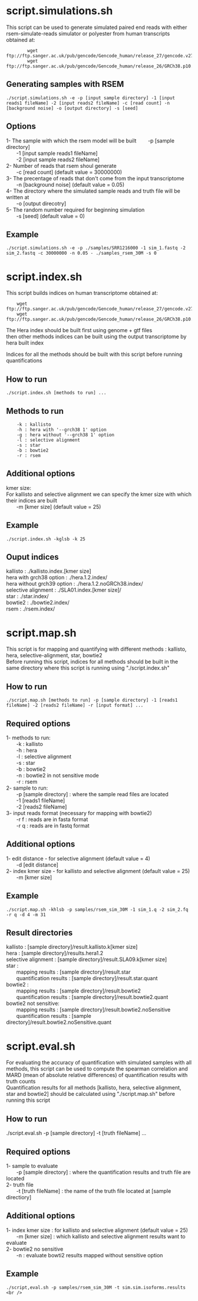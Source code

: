 # script.simulations.sh

This script can be used to generate simulated paired end reads with either rsem-simulate-reads simulator or polyester from human transcripts obtained at: <br />
~~~shell
        wget ftp://ftp.sanger.ac.uk/pub/gencode/Gencode_human/release_27/gencode.v27.annotation.gtf.gz
        wget ftp://ftp.sanger.ac.uk/pub/gencode/Gencode_human/release_26/GRCh38.p10.genome.fa.gz
~~~

## Generating samples with RSEM
~~~shell
./script.simulations.sh -e -p [input sample directory] -1 [input reads1 fileName] -2 [input reads2 fileName] -c [read count] -n [background noise] -o [output directory] -s [seed] 
~~~
## Options
1- The sample with which the rsem model will be built
&nbsp;&nbsp;&nbsp;&nbsp;&nbsp;&nbsp; -p [sample directory] <br />
&nbsp;&nbsp;&nbsp;&nbsp;&nbsp;&nbsp; -1 [input sample reads1 fileName] <br />
&nbsp;&nbsp;&nbsp;&nbsp;&nbsp;&nbsp; -2 [input sample reads2 fileName] <br />
2- Number of reads that rsem shoul generate <br />
&nbsp;&nbsp;&nbsp;&nbsp;&nbsp;&nbsp; -c [read count] (default value = 30000000) <br />
3- The precentage of reads that don't come from the input transcriptome  <br />
&nbsp;&nbsp;&nbsp;&nbsp;&nbsp;&nbsp; -n [background noise] (default value = 0.05)  <br />
4- The directory where the simulated sample reads and truth file will be written at <br />
&nbsp;&nbsp;&nbsp;&nbsp;&nbsp;&nbsp; -o [output direcotry] <br />
5- The random number required for beginning simulation <br />
&nbsp;&nbsp;&nbsp;&nbsp;&nbsp;&nbsp; -s [seed] (default value = 0)

## Example
~~~shell
./script.simulations.sh -e -p ./samples/SRR1216000 -1 sim_1.fastq -2 sim_2.fastq -c 30000000 -n 0.05 - ./samples_rsem_30M -s 0
~~~


# script.index.sh

This script builds indices on human transcriptome obtained at: <br />
~~~shell
	wget ftp://ftp.sanger.ac.uk/pub/gencode/Gencode_human/release_27/gencode.v27.annotation.gtf.gz
	wget ftp://ftp.sanger.ac.uk/pub/gencode/Gencode_human/release_26/GRCh38.p10.genome.fa.gz
~~~
The Hera index should be built first using genome + gtf files <br />
then other methods indices can be built using the output transcriptome by hera built index <br />
 
Indices for all the methods should be built with this script before running quantifications <br />

## How to run
~~~shell
./script.index.sh [methods to run] ...
~~~
## Methods to run
~~~shell
	-k : kallisto
	-h : hera with '--grch38 1' option
	-g : hera without '--grch38 1' option
	-l : selective alignment
	-s : star
	-b : bowtie2
	-r : rsem
~~~
## Additional options
kmer size: <br />
For kallisto and selective alignment we can specify the kmer size with which their indices are built <br />
&nbsp;&nbsp;&nbsp;&nbsp;&nbsp;&nbsp;	-m [kmer size] (default value = 25)

## Example
~~~shell
./script.index.sh -kglsb -k 25	
~~~

## Ouput indices
kallisto : ./kallisto.index.[kmer size]  <br />
hera with grch38 option : ./hera.1.2.index/  <br />
hera without grch39 option : ./hera.1.2.noGRCh38.index/  <br />
selective alignment : ./SLA01.index.[kmer size]/  <br />
star : ./star.index/  <br />
bowtie2 : ./bowtie2.index/  <br />
rsem : ./rsem.index/ 

# script.map.sh

This script is for mapping and quantifying with different methods : kallisto, hera, selective-alignment, star, bowtie2 <br />
Before running this script, indices for all methods should be built in the same directory where this script is running using "./script.index.sh" <br />

## How to run
~~~shell
./script.map.sh [methods to run] -p [sample directory] -1 [reads1 fileName] -2 [reads2 fileName] -r [input format] ...
~~~~
## Required options
1- methods to run:  <br />
&nbsp;&nbsp;&nbsp;&nbsp;&nbsp;&nbsp;	-k : kallisto <br />
&nbsp;&nbsp;&nbsp;&nbsp;&nbsp;&nbsp;	-h : hera <br />
&nbsp;&nbsp;&nbsp;&nbsp;&nbsp;&nbsp;	-l : selective alignment <br />
&nbsp;&nbsp;&nbsp;&nbsp;&nbsp;&nbsp;	-s : star <br />
&nbsp;&nbsp;&nbsp;&nbsp;&nbsp;&nbsp;	-b : bowtie2 <br />
&nbsp;&nbsp;&nbsp;&nbsp;&nbsp;&nbsp;	-n : bowtie2 in not sensitive mode <br />
&nbsp;&nbsp;&nbsp;&nbsp;&nbsp;&nbsp;	-r : rsem <br />
2- sample to run: <br />
&nbsp;&nbsp;&nbsp;&nbsp;&nbsp;&nbsp;	-p [sample directory] : where the sample read files are located <br />
&nbsp;&nbsp;&nbsp;&nbsp;&nbsp;&nbsp;	-1 [reads1 fileName] <br />
&nbsp;&nbsp;&nbsp;&nbsp;&nbsp;&nbsp;	-2 [reads2 fileName] <br />
3- input reads format (necessary for mapping with bowtie2) <br />
&nbsp;&nbsp;&nbsp;&nbsp;&nbsp;&nbsp;	-r f : reads are in fasta format <br />
&nbsp;&nbsp;&nbsp;&nbsp;&nbsp;&nbsp;	-r q : reads are in fastq format <br />
## Additional options
1- edit distance - for selective alignment  (default value = 4) <br />
&nbsp;&nbsp;&nbsp;&nbsp;&nbsp;&nbsp;	-d [edit distance]  <br />
2- index kmer size - for kallisto and selective alignment (default value = 25) <br />
&nbsp;&nbsp;&nbsp;&nbsp;&nbsp;&nbsp;	-m [kmer size] <br />

## Example
~~~shell
./script.map.sh -khlsb -p samples/rsem_sim_30M -1 sim_1.q -2 sim_2.fq -r q -d 4 -m 31
~~~
## Result directories
kallisto : [sample directory]/result.kallisto.k[kmer size] <br />
hera  : [sample directory]/results.hera1.2 <br />
selective alignment : [sample directory]/result.SLA09.k[kmer size] <br />
star : <br />
&nbsp;&nbsp;&nbsp;&nbsp;&nbsp;&nbsp;	mapping results : [sample directory]/result.star <br />
&nbsp;&nbsp;&nbsp;&nbsp;&nbsp;&nbsp;	quantification results : [sample directory]/result.star.quant <br />
bowtie2 : <br />
&nbsp;&nbsp;&nbsp;&nbsp;&nbsp;&nbsp;	mapping results : [sample directory]/result.bowtie2 <br />
&nbsp;&nbsp;&nbsp;&nbsp;&nbsp;&nbsp;	quantification results : [sample directory]/result.bowtie2.quant <br />
bowtie2 not sensitive: <br />
&nbsp;&nbsp;&nbsp;&nbsp;&nbsp;&nbsp;	mapping results : [sample directory]/result.bowtie2.noSensitive <br />
&nbsp;&nbsp;&nbsp;&nbsp;&nbsp;&nbsp;	quantification results : [sample directory]/result.bowtie2.noSensitive.quant <br />

# script.eval.sh

For evaluating the accuracy of quantification with simulated samples with all methods, this script can be used to compute the spearman correlation and MARD (mean of absolute relative differences) of quantification results with truth counts <br />
Quantification results for all methods [kallisto, hera, selective alignment, star and bowtie2] should be calculated using "./script.map.sh" before running this script <br />

## How to run
./script.eval.sh -p [sample directory] -t [truth fileName] ... <br />

## Required options
1- sample to evaluate <br />
&nbsp;&nbsp;&nbsp;&nbsp;&nbsp;&nbsp;	-p [sample directory] : where the quantification results and truth file are located <br />
2- truth file <br />
&nbsp;&nbsp;&nbsp;&nbsp;&nbsp;&nbsp;	-t [truth fileName] : the name of the truth file located at [sample directiory] <br />

## Additional options 
1- index kmer size : for kallisto and selective alignment (default value = 25) <br />
&nbsp;&nbsp;&nbsp;&nbsp;&nbsp;&nbsp;	-m [kmer size] : which kallisto and selective alignment results want to evaluate <br />
2- bowtie2 no sensitive <br />
&nbsp;&nbsp;&nbsp;&nbsp;&nbsp;&nbsp;	-n : evaluate bowti2 results mapped without sensitive option	<br />

## Example
~~~shell
./script,eval.sh -p samples/rsem_sim_30M -t sim.sim.isoforms.results <br />
~~~

